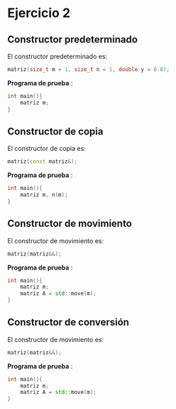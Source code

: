 # Ejercicio 2

## Constructor predeterminado 
El constructor predeterminado es: 
```C++
matriz(size_t m = 1, size_t n = 1, double y = 0.0);
```
__Programa de prueba__ :
```C++
int main(){
    matriz m;
}
```
## Constructor de copia 
El constructor de copia es: 
```C++
matriz(const matriz&);
```
__Programa de prueba__ :
```C++
int main(){
    matriz m, n(m);
}
```
## Constructor de movimiento
El constructor de movimiento es: 
```C++
matriz(matriz&&);
```
__Programa de prueba__ :
```C++
int main(){
    matriz m;
    matriz A = std::move(m);
}
```
## Constructor de conversión
El constructor de movimiento es: 
```C++
matriz(matriz&&);
```
__Programa de prueba__ :
```C++
int main(){
    matriz m;
    matriz A = std::move(m);
}
```
